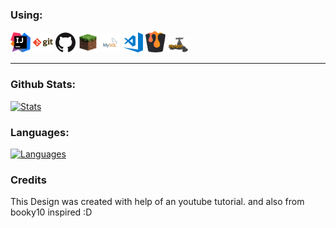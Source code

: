 ### Using:

[![IntelliJ IDEA](https://raw.githubusercontent.com/JXCoding/JXCoding/main/img/idea.png)](https://www.jetbrains.com/idea/)
[![Git](https://raw.githubusercontent.com/JXCoding/JXCoding/main/img/git.png)](https://git-scm.com/)
[![GitHub](https://raw.githubusercontent.com/JXCoding/JXCoding/main/img/github.png)](https://github.com/)
[![Minecraft](https://raw.githubusercontent.com/JXCoding/JXCoding/main/img/grass.png)](https://minecraft.net/)
[![MySQL](https://raw.githubusercontent.com/JXCoding/JXCoding/main/img/mysql.png)](https://www.mysql.com/)
[![VisualStudio Code](https://raw.githubusercontent.com/JXCoding/JXCoding/main/img/visual-studio-code.png)](https://code.visualstudio.com/)
[![Bukkit](https://raw.githubusercontent.com/JXCoding/JXCoding/main/img/bukkit.png)](https://getbukkit.org/)
[![SpigotMC](https://raw.githubusercontent.com/JXCoding/JXCoding/main/img/spigot.png)](https://spigotmc.org/)

---

### Github Stats:

[![Stats](https://github-readme-stats.codestackr.vercel.app/api?username=JXCoding&show_icons=true&hide_border=true&hide_title=true&include_all_commits=true&count_private=true&theme=dark)](https://github.com/JXCoding/)

### Languages:

[![Languages](https://github-readme-stats.vercel.app/api/top-langs/?username=JXCoding&hide_title=true)](https://github.com/JXCoding/)


### Credits
This Design was created with help of an youtube tutorial.
and also from booky10 inspired :D
